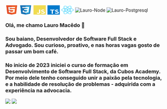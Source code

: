 <div>
  <img align="center" alt="Lauro-HTML" height="30" width="40" src="https://raw.githubusercontent.com/devicons/devicon/master/icons/html5/html5-original.svg">
  <img align="center" alt="Lauro-CSS" height="30" width="40" src="https://raw.githubusercontent.com/devicons/devicon/master/icons/css3/css3-original.svg">
  <img align="center" alt="Lauro-Js" height="30" width="40" src="https://raw.githubusercontent.com/devicons/devicon/master/icons/javascript/javascript-plain.svg">
  <img align="center" alt="Lauro-Ts" height="30" width="40" src="https://raw.githubusercontent.com/devicons/devicon/master/icons/typescript/typescript-plain.svg">
  <img align="center" alt="Lauro-React" height="30" width="40" src="https://raw.githubusercontent.com/devicons/devicon/master/icons/react/react-original.svg">
  <img align="center" alt="Lauro-Node" height="30" width="40" src="https://cdn.jsdelivr.net/gh/devicons/devicon/icons/nodejs/nodejs-original.svg">
  <img align="center" alt="Lauro-Postgresql" height="30" width="40" src="https://cdn.jsdelivr.net/gh/devicons/devicon/icons/postgresql/postgresql-original.svg">
</div>



### Olá, me chamo Lauro Macêdo 👋

### Sou baiano, Desenvolvedor de Software Full Stack e Advogado. Sou curioso, proativo, e nas horas vagas gosto de passar um bom café.

### No inicio de 2023 iniciei o curso de formação em Desenvolvimento de Software Full Stack, da Cubos Academy. Por meio dele tenho conseguido unir a paixão pela tecnologia, e a habilidade de resolução de problemas - adquirida com a experiência na advocacia.



<div>
  <a href = "https://www.linkedin.com/in/lauromacedocosta/"><img src="https://img.shields.io/badge/LinkedIn-0077B5?style=for-the-badge&logo=linkedin&logoColor=white" target="_blank"></a>
  <a href = "mailto:lauromacedodev@gmail.com"><img src="https://img.shields.io/badge/-Gmail-%23333?style=for-the-badge&logo=gmail&logoColor=white" target="_blank"></a>
</div>


